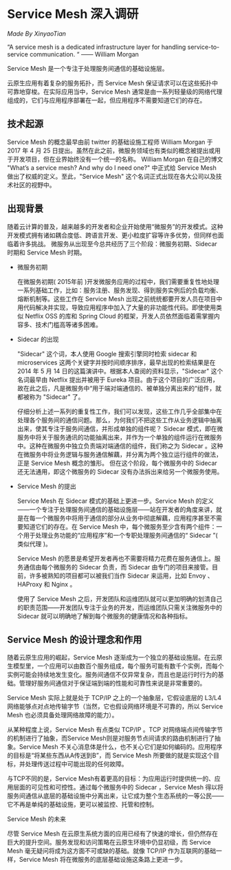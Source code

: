 # Service Mesh 深入调研
_Made By XinyaoTian_

“A service mesh is a dedicated infrastructure layer for handling service-to-service communication. “ —— William Morgan

Service Mesh 是一个专注于处理服务间通信的基础设施层。

云原生应用有着复杂的服务拓扑，而 Service Mesh 保证请求可以在这些拓扑中可靠地穿梭。在实际应用当中，Service Mesh 通常是由一系列轻量级的网络代理组成的，它们与应用程序部署在一起，但应用程序不需要知道它们的存在。


## 技术起源

Service Mesh 的概念最早由前 twitter 的基础设施工程师 William Morgan 于 2017 年 4 月 25 日提出。虽然在此之前，微服务领域也有类似的概念被提出或用于开发项目，但在业界始终没有一个统一的名称。 William Morgan 在自己的博文 "What’s a service mesh? And why do I need one?" 中正式给 Service Mesh 做出了权威的定义。至此，"Service Mesh" 这个名词正式出现在各大公司以及技术社区的视野中。


## 出现背景

随着云计算的普及，越来越多的开发者和企业开始使用“微服务”的开发模式。这种开发模式拥有诸如耦合度低、跨语言开发、更小粒度扩容等许多优势，但同样也面临着许多挑战。
微服务从出现至今总共经历了三个阶段：微服务初期、Sidecar 时期和 Service Mesh 时期。

- 微服务初期

    在微服务初期( 2015年前 )开发微服务应用的过程中，我们需要重复性地处理一系列基础工作，比如：服务注册、服务发现、得到服务实例后的负载均衡、熔断机制等。这些工作在 Service Mesh 出现之前统统都要开发人员在项目中用代码解决并实现，导致应用程序中加入了大量的非功能性代码。即使使用类似 Netflix OSS 的库和 Spring Cloud 的框架，开发人员依然面临着需掌握内容多、技术门槛高等诸多困难。

- Sidecar 的出现

    "Sidecar" 这个词，本人使用 Google 搜索引擎同时检索  sidecar 和 microservices 这两个关键字并按时间顺序排序，最早出现的检索结果是在 2014 年 5 月 14 日的这篇演讲中。根据本人查阅的资料显示，"Sidecar" 这个名词最早由 Netflix 提出并被用于 Eureka 项目。由于这个项目的广泛应用，故在此之后，凡是微服务中“用于端对端通信的、被单独分离出来的“组件，就都被称为 "Sidecar" 了。

    仔细分析上述一系列的重复性工作，我们可以发现，这些工作几乎全部集中在处理各个服务间的通信问题。那么，为何我们不把这些工作从业务逻辑中抽离出来，使其专注于服务间通信，并形成单独的组件呢？
Sidecar 模式，即在微服务中将关于服务通讯的功能抽离出来，并作为一个单独的组件运行在微服务中。这种在微服务中独立负责端对端通信的组件，我们称之为 Sidecar 。这种在微服务中将业务逻辑与服务通信解藕，并分离为两个独立运行组件的做法，正是 Service Mesh 概念的雏形。
但在这个阶段，每个微服务中的 Sidecar 还无法通用，即这个微服务的 Sidecar 没有办法拆出来给另一个微服务使用。

- Service Mesh 的提出

    Service Mesh 在 Sidecar 模式的基础上更进一步。Service Mesh 的定义——一个专注于处理服务间通信的基础设施层——站在开发者的角度来讲，就是在每一个微服务中将用于通信的部分从业务中彻底解藕，应用程序甚至不需要知道它们的存在。在 Service Mesh 中，每个微服务至少含有两个组件：一个用于处理业务功能的“应用程序”和一个专职处理服务间通信的“ Sidecar ”( 类似代理 )。
    
    Service Mesh 的愿景是希望开发者再也不需要将精力花费在服务通信上。服务通信由每个微服务的 Sidecar 负责，而 Sidecar 由专门的项目来接管。目前，许多被熟知的项目都可以被我们当作 Sidecar 来运用，比如 Envoy 、 HAProxy 和 Nginx 。

    使用了 Service Mesh 之后，开发团队和运维团队就可以更加明确的划清自己的职责范围——开发团队专注于业务的开发，而运维团队只需关注微服务中的 Sidecar 就可以明确地了解到每个微服务的健康情况和各种指标。

## Service Mesh 的设计理念和作用

随着云原生应用的崛起，Service Mesh 逐渐成为一个独立的基础设施层。在云原生模型里，一个应用可以由数百个服务组成，每个服务可能有数千个实例，而每个实例可能会持续地发生变化。服务间通信不仅异常复杂，而且也是运行时行为的基础。管理好服务间通信对于保证端到端的性能和可靠性来说是非常重要的。

Service Mesh 实际上就是处于 TCP/IP 之上的一个抽象层，它假设底层的 L3/L4 网络能够点对点地传输字节（当然，它也假设网络环境是不可靠的，所以 Service Mesh 也必须具备处理网络故障的能力）。

从某种程度上说，Service Mesh 有点类似 TCP/IP 。TCP 对网络端点间传输字节的机制进行了抽象，而Service Mesh则是对服务节点间请求的路由机制进行了抽象。Service Mesh 不关心消息体是什么，也不关心它们是如何编码的。应用程序的目标是“将某些东西从A传送到B”，而 Service Mesh 所要做的就是实现这个目标，并处理传送过程中可能出现的任何故障。

与TCP不同的是，Service Mesh有着更高的目标：为应用运行时提供统一的、应用层面的可见性和可控性。通过每个微服务中的 Sidecar ，Service Mesh 得以将服务间通信从底层的基础设施中分离出来，让它成为整个生态系统的一等公民——它不再是单纯的基础设施，更可以被监控、托管和控制。

Service Mesh 的未来

尽管 Service Mesh 在云原生系统方面的应用已经有了快速的增长，但仍然存在巨大的提升空间。服务发现和访问策略在云原生环境中仍显初级，而 Service Mesh 毫无疑问将成为这方面不可或缺的基础。就像 TCP/IP 作为互联网的基础一样，Service Mesh 将在微服务的底层基础设施这条路上更进一步。


